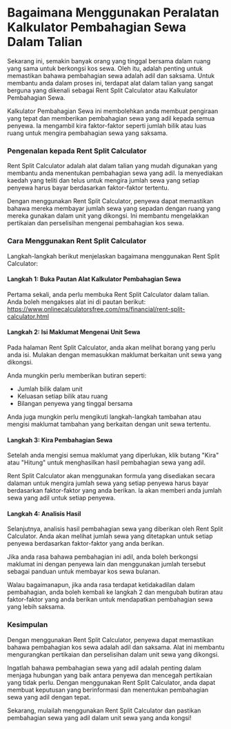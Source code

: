 Bagaimana Menggunakan Peralatan Kalkulator Pembahagian Sewa Dalam Talian
========================================================================

Sekarang ini, semakin banyak orang yang tinggal bersama dalam ruang yang sama untuk berkongsi kos sewa. Oleh itu, adalah penting untuk memastikan bahawa pembahagian sewa adalah adil dan saksama. Untuk membantu anda dalam proses ini, terdapat alat dalam talian yang sangat berguna yang dikenali sebagai Rent Split Calculator atau Kalkulator Pembahagian Sewa.

Kalkulator Pembahagian Sewa ini membolehkan anda membuat pengiraan yang tepat dan memberikan pembahagian sewa yang adil kepada semua penyewa. Ia mengambil kira faktor-faktor seperti jumlah bilik atau luas ruang untuk mengira pembahagian sewa yang saksama.

### Pengenalan kepada Rent Split Calculator

Rent Split Calculator adalah alat dalam talian yang mudah digunakan yang membantu anda menentukan pembahagian sewa yang adil. Ia menyediakan kaedah yang teliti dan telus untuk mengira jumlah sewa yang setiap penyewa harus bayar berdasarkan faktor-faktor tertentu.

Dengan menggunakan Rent Split Calculator, penyewa dapat memastikan bahawa mereka membayar jumlah sewa yang sepadan dengan ruang yang mereka gunakan dalam unit yang dikongsi. Ini membantu mengelakkan pertikaian dan perselisihan mengenai pembahagian kos sewa.

### Cara Menggunakan Rent Split Calculator

Langkah-langkah berikut menjelaskan bagaimana menggunakan Rent Split Calculator:

#### Langkah 1: Buka Pautan Alat Kalkulator Pembahagian Sewa

Pertama sekali, anda perlu membuka Rent Split Calculator dalam talian. Anda boleh mengakses alat ini di pautan berikut: <https://www.onlinecalculatorsfree.com/ms/financial/rent-split-calculator.html>

#### Langkah 2: Isi Maklumat Mengenai Unit Sewa

Pada halaman Rent Split Calculator, anda akan melihat borang yang perlu anda isi. Mulakan dengan memasukkan maklumat berkaitan unit sewa yang dikongsi.

Anda mungkin perlu memberikan butiran seperti:

- Jumlah bilik dalam unit
- Keluasan setiap bilik atau ruang
- Bilangan penyewa yang tinggal bersama

Anda juga mungkin perlu mengikuti langkah-langkah tambahan atau mengisi maklumat tambahan yang berkaitan dengan unit sewa tertentu.

#### Langkah 3: Kira Pembahagian Sewa

Setelah anda mengisi semua maklumat yang diperlukan, klik butang "Kira" atau "Hitung" untuk menghasilkan hasil pembahagian sewa yang adil.

Rent Split Calculator akan menggunakan formula yang disediakan secara dalaman untuk mengira jumlah sewa yang setiap penyewa harus bayar berdasarkan faktor-faktor yang anda berikan. Ia akan memberi anda jumlah sewa yang adil untuk setiap penyewa.

#### Langkah 4: Analisis Hasil

Selanjutnya, analisis hasil pembahagian sewa yang diberikan oleh Rent Split Calculator. Anda akan melihat jumlah sewa yang ditetapkan untuk setiap penyewa berdasarkan faktor-faktor yang anda berikan.

Jika anda rasa bahawa pembahagian ini adil, anda boleh berkongsi maklumat ini dengan penyewa lain dan menggunakan jumlah tersebut sebagai panduan untuk membayar kos sewa bulanan.

Walau bagaimanapun, jika anda rasa terdapat ketidakadilan dalam pembahagian, anda boleh kembali ke langkah 2 dan mengubah butiran atau faktor-faktor yang anda berikan untuk mendapatkan pembahagian sewa yang lebih saksama.

### Kesimpulan

Dengan menggunakan Rent Split Calculator, penyewa dapat memastikan bahawa pembahagian kos sewa adalah adil dan saksama. Alat ini membantu mengurangkan pertikaian dan perselisihan dalam unit sewa yang dikongsi.

Ingatlah bahawa pembahagian sewa yang adil adalah penting dalam menjaga hubungan yang baik antara penyewa dan mencegah pertikaian yang tidak perlu. Dengan menggunakan Rent Split Calculator, anda dapat membuat keputusan yang berinformasi dan menentukan pembahagian sewa yang adil dengan tepat.

Sekarang, mulailah menggunakan Rent Split Calculator dan pastikan pembahagian sewa yang adil dalam unit sewa yang anda kongsi!